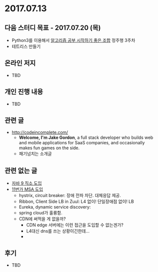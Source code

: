 # 2017.07.13

## 다음 스터디 목표 - 2017.07.20 (목)

* Python3를 이용해서 [알고리즘 공부 시작하기 좋은 조합](http://gooddaytocode.blogspot.kr/2016/03/blog-post.html) 정주행 3주차
* 테트리스 만들기

## 온라인 저지

* TBD

## 개인 진행 내용

* TBD

## 관련 글

* <http://codeincomplete.com/>
  * **Welcome, I'm Jake Gordon**, a full stack developer who builds web and mobile applications for SaaS companies, and occasionally makes fun games on the side.
  * 패기넘치는 소개글

## 관련 없는 글

* [자바 9 직소 도입](http://blog.hazard.kr/archives/813)
* [11번가 MSA 도입](http://readme.skplanet.com/?p=13782)
  * hystrix, circuit breaker: 장애 전파 차단. 대체응답 제공.
  * Ribbon, Client Side LB in Zuul: L4 없이! 단일장애점 없이! LB
  * Eureka, dynamic service discovery: 
  * spring cloud가 훌륭함.
  * CDN에 써먹을 게 없을까?
    * CDN edge 서버에는 이런 접근을 도입할 수 없는겐가?
    * L4대신 dns를 쓰는 상황이긴한데...
    * ​

## 후기

* TBD

